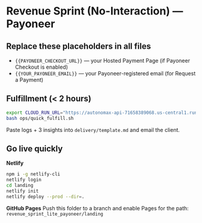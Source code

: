 # Revenue Sprint (No-Interaction) — Payoneer

## Replace these placeholders in all files
- `{{PAYONEER_CHECKOUT_URL}}` — your Hosted Payment Page (if Payoneer Checkout is enabled)
- `{{YOUR_PAYONEER_EMAIL}}` — your Payoneer-registered email (for Request a Payment)

## Fulfillment (< 2 hours)
```bash
export CLOUD_RUN_URL="https://autonomax-api-71658389068.us-central1.run.app"
bash ops/quick_fulfill.sh
```
Paste logs + 3 insights into `delivery/template.md` and email the client.

## Go live quickly
**Netlify**
```bash
npm i -g netlify-cli
netlify login
cd landing
netlify init
netlify deploy --prod --dir=.
```

**GitHub Pages**
Push this folder to a branch and enable Pages for the path: `revenue_sprint_lite_payoneer/landing`
